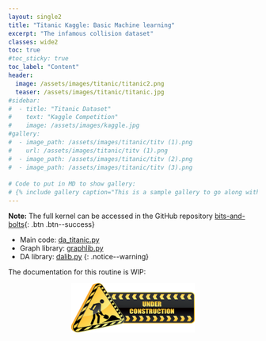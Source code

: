 ```yaml
---
layout: single2
title: "Titanic Kaggle: Basic Machine learning"
excerpt: "The infamous collision dataset"
classes: wide2
toc: true
#toc_sticky: true
toc_label: "Content"
header:
  image: /assets/images/titanic/titanic2.png
  teaser: /assets/images/titanic/titanic.jpg
#sidebar:
#  - title: "Titanic Dataset"
#    text: "Kaggle Competition"
#    image: /assets/images/kaggle.jpg
#gallery:
#  - image_path: /assets/images/titanic/titv (1).png
#    url: /assets/images/titanic/titv (1).png
#  - image_path: /assets/images/titanic/titv (2).png
#  - image_path: /assets/images/titanic/titv (3).png

# Code to put in MD to show gallery:
# {% include gallery caption="This is a sample gallery to go along with this case study." %}
---
```

**Note:**
The full kernel can be accessed in the GitHub repository [bits-and-bolts](https://github.com/pascal-winter/bits-and-bolts/){: .btn .btn--success}   
- Main code: [da_titanic.py](https://github.com/pascal-winter/bits-and-bolts/blob/master/da_titanic.py)
- Graph library: [graphlib.py](https://github.com/pascal-winter/bits-and-bolts/blob/master/libpw/graphlib.py)
- DA library: [dalib.py](https://github.com/pascal-winter/da-tools/bits-and-bolts/master/libpw/dalib.py)
{: .notice--warning}

The documentation for this routine is WIP:
<div>
 <p align="center">
   <img src="/assets/images/wip2.png" alt="wip"
 	   title="Under Construction" width="250" height="100" />
 </p>
</div>
